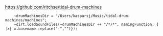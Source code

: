 https://github.com/ritchse/tidal-drum-machines

```
	~drumMachinesDir = "/Users/kasparsj/Music/tidal-drum-machines/machines";
	~dirt.loadSoundFiles(~drumMachinesDir ++ "/*/*", namingFunction: { |x| x.basename.replace("-","")});
```
